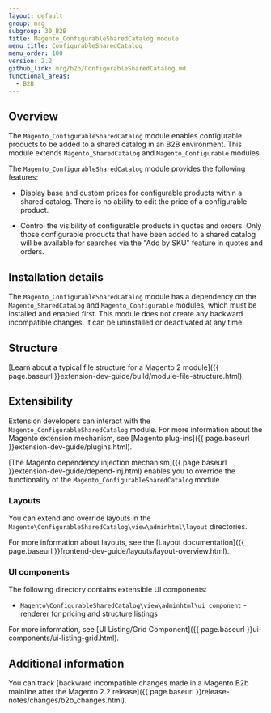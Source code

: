 ```yaml
---
layout: default
group: mrg
subgroup: 30_B2B
title: Magento_ConfigurableSharedCatalog module
menu_title: ConfigurableSharedCatalog
menu_order: 100
version: 2.2
github_link: mrg/b2b/ConfigurableSharedCatalog.md
functional_areas:
  - B2B
---
```


## Overview

The `Magento_ConfigurableSharedCatalog` module enables configurable products to be added to a shared catalog in an B2B environment. This module extends `Magento_SharedCatalog` and `Magento_Configurable` modules.

The `Magento_ConfigurableSharedCatalog` module provides the following features:

* Display base and custom prices for configurable products within a shared catalog. There is no ability to edit the price of a configurable product.

* Control the visibility of configurable products in quotes and orders. Only those configurable products that have been added to a shared catalog will be available for searches via the "Add by SKU" feature in quotes and orders.


## Installation details

The `Magento_ConfigurableSharedCatalog` module has a dependency on the `Magento_SharedCatalog` and `Magento_Configurable` modules, which must be installed and enabled first. This module does not create any backward incompatible changes. It can be uninstalled or deactivated at any time.

## Structure

[Learn about a typical file structure for a Magento 2 module]({{ page.baseurl }}extension-dev-guide/build/module-file-structure.html).

## Extensibility

Extension developers can interact with the `Magento_ConfigurableSharedCatalog` module. For more information about the Magento extension mechanism, see [Magento plug-ins]({{ page.baseurl }}extension-dev-guide/plugins.html).

[The Magento dependency injection mechanism]({{ page.baseurl }}extension-dev-guide/depend-inj.html) enables you to override the functionality of the `Magento_ConfigurableSharedCatalog` module.

### Layouts

You can extend and override layouts in the `Magento\ConfigurableSharedCatalog\view\adminhtml\layout` directories.

For more information about layouts, see the [Layout documentation]({{ page.baseurl }}frontend-dev-guide/layouts/layout-overview.html).

### UI components

The following directory contains extensible UI components:

* `Magento\ConfigurableSharedCatalog\view\adminhtml\ui_component` - renderer for pricing and structure listings

For more information, see [UI Listing/Grid Component]({{ page.baseurl }}ui-components/ui-listing-grid.html).

## Additional information

You can track [backward incompatible changes made in a Magento B2b mainline after the Magento 2.2 release]({{ page.baseurl }}release-notes/changes/b2b_changes.html).
